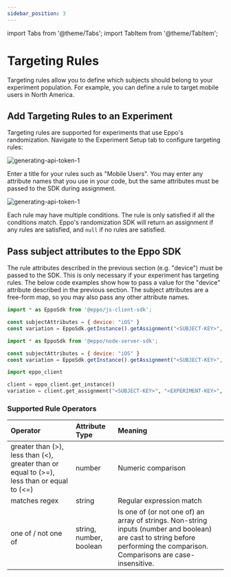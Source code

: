 ```yaml
---
sidebar_position: 3
---
```


import Tabs from '@theme/Tabs';
import TabItem from '@theme/TabItem';

# Targeting Rules

Targeting rules allow you to define which subjects should belong to your experiment population. For example, you can define a rule to target mobile users in North America.

## Add Targeting Rules to an Experiment
Targeting rules are supported for experiments that use Eppo's randomization. Navigate to the Experiment Setup tab to configure targeting rules:

![generating-api-token-1](../../../static/img/connecting-data/exposure-targeting.png)


Enter a title for your rules such as "Mobile Users". You may enter any attribute names that you use in your code, but the same attributes must be passed to the SDK during assignment.

![generating-api-token-1](../../../static/img/connecting-data/targeting-rules.png)

Each rule may have multiple conditions. The rule is only satisfied if all the conditions match. Eppo's randomization SDK will return an assignment if any rules are satisfied, and `null` if no rules are satisfied.

## Pass subject attributes to the Eppo SDK

The rule attributes described in the previous section (e.g. "device") must be passed to the SDK. This is only necessary if your experiment has targeting rules. The below code examples show how to pass a value for the "device" attribute described in the previous section. The subject attributes are a free-form map, so you may also pass any other attribute names.

<Tabs>
<TabItem value="javascript" label="JavaScript (Client)">

```javascript
import * as EppoSdk from '@eppo/js-client-sdk';

const subjectAttributes = { device: "iOS" }
const variation = EppoSdk.getInstance().getAssignment("<SUBJECT-KEY>", "<EXPERIMENT-KEY>", subjectAttributes);
```
</TabItem>

<TabItem value="node" label="Node">

```javascript
import * as EppoSdk from '@eppo/node-server-sdk';

const subjectAttributes = { device: "iOS" }
const variation = EppoSdk.getInstance().getAssignment("<SUBJECT-KEY>", "<EXPERIMENT-KEY>", subjectAttributes);
```
</TabItem>


<TabItem value="python" label="Python">

```python
import eppo_client

client = eppo_client.get_instance()
variation = client.get_assignment("<SUBJECT-KEY>", "<EXPERIMENT-KEY>", { "device": "iOS" })
```
</TabItem>
</Tabs>

### Supported Rule Operators

| Operator | Attribute Type | Meaning |
| :--- | :--- | :--- |
| greater than (>), less than (<), greater than or equal to (>=), less than or equal to (<=) | number | Numeric comparison |
| matches regex | string | Regular expression match |
| one of / not one of | string, number, boolean | Is one of (or not one of) an array of strings. Non-string inputs (number and boolean) are cast to string before performing the comparison. Comparisons are case-insensitive. |
